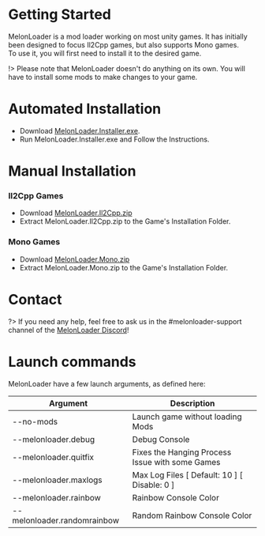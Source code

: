 # Getting Started

MelonLoader is a mod loader working on most unity games. It has initially been designed to focus Il2Cpp games, but also supports Mono games.<br/>
To use it, you will first need to install it to the desired game.

!> Please note that MelonLoader doesn't do anything on its own. You will have to install some mods to make changes to your game.


# Automated Installation

- Download [MelonLoader.Installer.exe](https://github.com/HerpDerpinstine/MelonLoader/releases/latest/download/MelonLoader.Installer.exe).
- Run MelonLoader.Installer.exe and Follow the Instructions.

# Manual Installation

### Il2Cpp Games

- Download [MelonLoader.Il2Cpp.zip](https://github.com/HerpDerpinstine/MelonLoader/releases/latest/download/MelonLoader.Il2Cpp.zip)
- Extract MelonLoader.Il2Cpp.zip to the Game's Installation Folder.

### Mono Games

- Download [MelonLoader.Mono.zip](https://github.com/HerpDerpinstine/MelonLoader/releases/latest/download/MelonLoader.Mono.zip)
- Extract MelonLoader.Mono.zip to the Game's Installation Folder.


# Contact
?> If you need any help, feel free to ask us in the #melonloader-support channel of the [MelonLoader Discord](https://discord.gg/2Wn3N2P)!


# Launch commands

MelonLoader have a few launch arguments, as defined here:

| Argument              | Description                              |
| --------------------- | ---------------------------------------- |
| --no-mods             | Launch game without loading Mods         |
| --melonloader.debug   | Debug Console                            |
| --melonloader.quitfix   | Fixes the Hanging Process Issue with some Games |
| --melonloader.maxlogs   | Max Log Files   [ Default: 10 ] [ Disable: 0 ] |
| --melonloader.rainbow | Rainbow Console Color                |
| --melonloader.randomrainbow | Random Rainbow Console Color |
